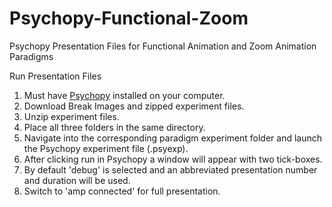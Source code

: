# Psychopy-Functional-Zoom
Psychopy Presentation Files for Functional Animation and Zoom Animation Paradigms

Run Presentation Files
1) Must have [Psychopy]([url](https://www.psychopy.org)) installed on your computer.
2) Download Break Images and zipped experiment files.
3) Unzip experiment files.
4) Place all three folders in the same directory.
5) Navigate into the corresponding paradigm experiment folder and launch the Psychopy experiment file (.psyexp).
6) After clicking run in Psychopy a window will appear with two tick-boxes. 
7) By default 'debug' is selected and an abbreviated presentation number and duration will be used.
8) Switch to 'amp connected' for full presentation.
